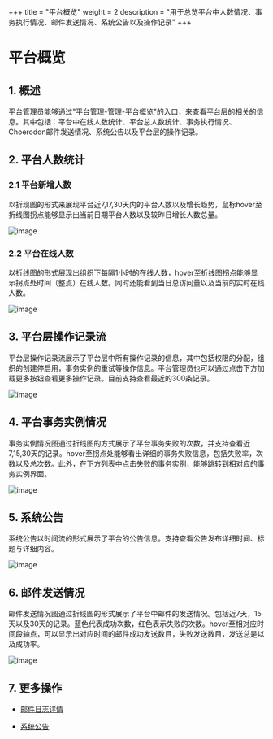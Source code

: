 +++
title = "平台概览"
weight = 2
description = "用于总览平台中人数情况、事务执行情况、邮件发送情况、系统公告以及操作记录"
+++

# 平台概览

## 1. 概述

平台管理员能够通过"平台管理-管理-平台概览"的入口，来查看平台层的相关的信息。其中包括：平台中在线人数统计、平台总人数统计、事务执行情况、Choerodon邮件发送情况、系统公告以及平台层的操作记录。

## 2. 平台人数统计

### 2.1 平台新增人数

以折现图的形式来展现平台近7,17,30天内的平台人数以及增长趋势，鼠标hover至折线图拐点能够显示出当前日期平台人数以及较昨日增长人数总量。

![image](/docs/user-guide/manager-guide/image/added-user.png)

### 2.2 平台在线人数

以折线图的形式展现出组织下每隔1小时的在线人数，hover至折线图拐点能够显示拐点处时间（整点）在线人数。同时还能看到当日总访问量以及当前的实时在线人数。

![image](/docs/user-guide/manager-guide/image/on-user.png)

## 3. 平台层操作记录流

平台层操作记录流展示了平台层中所有操作记录的信息，其中包括权限的分配，组织的创建停启用，事务实例的重试等操作信息。平台管理员也可以通过点击下方加载更多按钮查看更多操作记录。目前支持查看最近的300条记录。

![image](/docs/user-guide/manager-guide/image/site-log.jpg)


## 4. 平台事务实例情况

事务实例情况图通过折线图的方式展示了平台事务失败的次数，并支持查看近7,15,30天的记录。hover至拐点处能够看出详细的事务失败信息，包括失败率，次数以及总次数。此外，在下方列表中点击失败的事务实例，能够跳转到相对应的事务实例界面。

![image](/docs/user-guide/manager-guide/image/saga-ins.png)




## 5. 系统公告

系统公告以时间流的形式展示了平台的公告信息。支持查看公告发布详细时间、标题与详细内容。

![image](/docs/user-guide/manager-guide/image/sys-notice.png)

## 6. 邮件发送情况

邮件发送情况图通过折线图的形式展示了平台中邮件的发送情况。包括近7天，15天以及30天的记录。蓝色代表成功次数，红色表示失败的次数。hover至相对应时间段轴点，可以显示出对应时间的邮件成功发送数目，失败发送数目，发送总是以及成功率。

![image](/docs/user-guide/manager-guide/image/email-report.png)

## 7. 更多操作  

- [邮件日志详情](../email-log)    

- [系统公告](../system-notice)